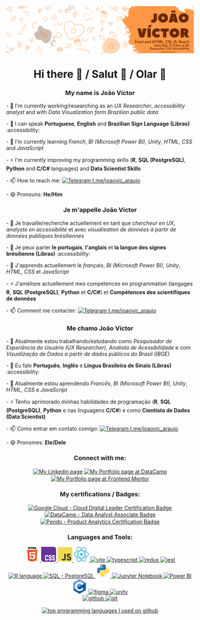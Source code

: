 <img align="center" alt="Joao Victor's banner"  src="./src/img/banner-joao-victor.png" title="João Víctor's banner" />

<h1 align="center">Hi there 👋 / Salut 👋 / Olar 👋</h1>

<h3 align="center">My name is João Víctor</h3>
<p>- 🔭 I'm currently working/researching as an <i>UX Researcher</i>, <i>accessibility analyst</i> and with <i>Data Visualization form Brazilian public data</i> </p>
<p>- 💬 I can speak <b>Portuguese</b>, <b>English</b> and <b>Brazilian Sign Language (Libras)</b> :accessibility: </p>
<p>- 🌱 I’m currently learning <i>French</i>, <i>BI (Microsoft Power BI)</i>, <i>Unity</i>, <i>HTML</i>, <i>CSS</i> and <i>JavaScript</i> </p>
<p>- ⚡ I'm currently improving my programming skills (<b>R</b>, <b>SQL (PostgreSQL)</b>, <b>Python</b> and <b>C/C#</b> languages) and <b>Data Scientist Skills</b> </p>
<p>- 📫 How to reach me: <a href="https://t.me/joaovic_araujo"> <img src="https://web.telegram.org/k/assets/img/favicon-16x16.png?v=jw3mK7G9Ry" alt="Telegram"/> t.me/joaovic_araujo </a> </p>
<p>- 😄 Pronouns: <b>He/Him</b> </p>

<h3 align="center">Je m'appelle João Víctor</h3>
<p>- 🔭 Je travaille/recherche actuellement en tant que <i>chercheur en UX</i>, <i>analyste en accessibilité</i> et avec <i>visualisation de données à partir de données publiques brésiliennes</i> </p>
<p>- 💬 Je peux parler <b>le portugais</b>, <b>l'anglais</b> et <b>la langue des signes brésilienne (Libras)</b> :accessibility: </p>
<p>- 🌱 J'apprends actuellement le <i>français</i>, <i>BI (Microsoft Power BI)</i>, <i>Unity</i>, <i>HTML</i>, <i>CSS</i> et <i>JavaScript</i> </p>
<p>- ⚡ J'améliore actuellement mes compétences en programmation (langages <b>R</b>, <b>SQL (PostgreSQL)</b>, <b>Python</b> et <b>C/C#</b>) et <b>Compétences des scientifiques de données</b> </p>
<p>- 📫 Comment me contacter: <a href="https://t.me/joaovic_araujo"> <img src="https://web.telegram.org/k/assets/img/favicon-16x16.png?v=jw3mK7G9Ry" alt="Telegram"/> t.me/joaovic_araujo </a> </p>

<h3 align="center">Me chamo João Víctor</h3>
<p>- 🔭 Atualmente estou trabalhando/estudando como <i>Pesquisador de Experiência do Usuário (UX Researcher)</i>, <i>Analista de Acessibilidade</i> e com <i>Visualização de Dados a partir de dados públicos do Brasil (IBGE)</i> </p>
<p>- 💬 Eu falo <b>Português</b>, <b>Inglês</b> e <b>Língua Brasileira de Sinais (Libras)</b> :accessibility: </p>
<p>- 🌱 Atualmente estou aprendendo <i>Francês</i>, <i>BI (Microsoft Power BI)</i>, <i>Unity</i>, <i>HTML</i>, <i>CSS</i> e <i>JavaScript</i> </p>
<p>- ⚡ Tenho aprimorado minhas habilidades de programação (<b>R</b>, <b>SQL (PostgreSQL)</b>, <b>Python</b> e nas linguagens <b>C/C#</b>) e como <b>Cientista de Dados (Data Scientist)</b> </p>
<p>- 📫 Como entrar em contato comigo: <a href="https://t.me/joaovic_araujo"> <img src="https://web.telegram.org/k/assets/img/favicon-16x16.png?v=jw3mK7G9Ry" alt="Telegram"/> t.me/joaovic_araujo </a> </p>
<p>- 😄 Pronomes: <b>Ele/Dele</b> </p>

<h3 align="center">Connect with me:</h3>
<p align="center">
  <a href="https://linkedin.com/in/joao-victor-araujo-lima" target="_blank"><img align="center" src="https://raw.githubusercontent.com/rahuldkjain/github-profile-readme-generator/master/src/images/icons/Social/linked-in-alt.svg" alt="My Linkedin page" title="Linkedin" height="30" width="30" /></a>
  <a href="https://www.datacamp.com/portfolio/joaovictor-ne" target="_blank"><img align="center" src="https://avatars.githubusercontent.com/u/6276968?v=4" alt="My Portfolio page at DataCamp" title="Portfolio at DataCamp" height="30" width="30" /></a>
  <a href="https://www.frontendmentor.io/profile/xuaun" target="_blank"><img align="center" src="https://raw.githubusercontent.com/frontendmentorio/four-card-feature-section/refs/heads/master/images/favicon-32x32.png" alt="My Portfolio page at Frontend Mentor" title="Portfolio at Frontend Mentor" height="30" width="30" /></a>
</p>

<h3 align="center">My certifications / Badges:</h3>
<p align="center">
  <a href="https://www.credly.com/badges/cf49b199-627d-430c-9e46-ac62e7fc1b03/linked_in?t=sfi3rv" target="blank"><img align="center" src="https://images.credly.com/size/340x340/images/44994cda-b5b0-44cb-9a6d-d29b57163073/image.png" alt="Google Cloud - Cloud Digital Leader Certification Badge" title="Cloud Digital Leader Certification Badge" height="60" width="60" /></a>
  <a href="https://www.datacamp.com/certificate/DAA0014709030431" target="blank"><img align="center" src="https://media.datacamp.com/legacy/Certification/Badges%202024/outline/DA_Associate_-_badge_with_outline.png" alt="DataCamp - Data Analyst Associate Badge" title="Data Analyst Associate Badge" height="100" width="90" /></a>
  <a href="https://www.credly.com/badges/74c74344-d92e-4849-9d39-65cd5eea1ad6" target="blank"><img align="center" src="https://images.credly.com/size/340x340/images/83691e1f-fddf-45ce-b6a2-a28529838223/image.png" alt="Pendo - Product Analytics Certification Badge" title="Product Analytics Certification Badge" height="60" width="60" /></a>
</p>

<h3 align="center">Languages and Tools:</h3>
<p align="center"> 
  <a href="https://www.w3.org/html/" target="_blank" rel="noreferrer"> <img src="https://raw.githubusercontent.com/devicons/devicon/master/icons/html5/html5-original-wordmark.svg" alt="html5" title="HTML5" width="40" height="40"/> </a>
  <a href="https://www.w3schools.com/css/" target="_blank" rel="noreferrer"> <img src="https://raw.githubusercontent.com/CSS-Next/logo.css/48f24dccd4e169118d17bab998c3d276e95167df/css.svg" alt="css3" title="CSS3" width="40" height="40"/> </a>
  <a href="https://developer.mozilla.org/en-US/docs/Web/JavaScript" target="_blank" rel="noreferrer"> <img src="https://raw.githubusercontent.com/devicons/devicon/master/icons/javascript/javascript-original.svg" alt="javascript" title="JavaScript" width="40" height="40"/> </a>
  <a href="https://react.dev/" target="_blank" rel="noreferrer"> <img src="./src/img/logo_dark.svg" alt="react" title="React" width="40" height="40"/> </a>
  <a href="https://vite.dev/" target="_blank" rel="noreferrer"> <img src="https://vite.dev/logo.svg" alt="vite" title="Vite" width="40" height="40"/> </a>
  <a href="https://www.typescriptlang.org/" target="_blank" rel="noreferrer"> <img src="https://cdn.jsdelivr.net/gh/devicons/devicon@latest/icons/typescript/typescript-original.svg" alt="typescript" title="TypeScript" width="40" height="40"/> </a>
  <a href="https://redux.js.org/" target="_blank" rel="noreferrer"> <img src="https://redux.js.org/img/redux.svg" alt="redux" title="Redux" width="40" height="40"/> </a>
  <a href="https://jestjs.io/" target="_blank" rel="noreferrer"> <img src="https://icon.icepanel.io/Technology/svg/Jest.svg" alt="jest" title="Jest" width="40" height="40"/> </a>
  <br />
  <a href="https://www.r-project.org/"> <img src="https://www.r-project.org/logo/Rlogo.png" alt="R language" title="R language" width="40" height="40"/> </a>
  <a href="https://www.postgresql.org/"> <img src="https://www.postgresql.org/media/img/about/press/elephant.png" alt="SQL - PostgreSQL" title="SQL - PostgreSQL" width="40" height="40"/> </a>
  <a href="https://www.python.org" target="_blank" rel="noreferrer"> <img src="https://raw.githubusercontent.com/devicons/devicon/master/icons/python/python-original.svg" alt="python" title="Python" width="40" height="40"/> </a>
  <a href="https://jupyter.org/" target="_blank" rel="noreferrer"> <img src="https://jupyter.org/assets/homepage/main-logo.svg" alt="Jupyter Notebook" title="Jupyter Notebook" width="40" height="40"/> </a> 
  <a href="https://www.microsoft.com/pt-br/power-platform/products/power-bi" target="_blank" rel="noreferrer"> <img src="https://raw.githubusercontent.com/microsoft/PowerBI-Icons/24f1db8bdfab951c25db591772140d2f4ec5bc1e/SVG/Power-BI.svg" alt="Power BI" title="Power BI" width="40" height="40"/> </a> 
  <br />
  <a href="https://www.cprogramming.com/" target="_blank" rel="noreferrer"> <img src="https://raw.githubusercontent.com/devicons/devicon/master/icons/c/c-original.svg" alt="c" title="C language" width="40" height="40"/> </a>   
  <a href="https://www.figma.com/" target="_blank" rel="noreferrer"> <img src="https://www.vectorlogo.zone/logos/figma/figma-icon.svg" alt="figma" title="Figma" width="40" height="40"/> </a>
  <a href="https://unity.com/" target="_blank" rel="noreferrer"> <img src="https://www.vectorlogo.zone/logos/unity3d/unity3d-icon.svg" alt="unity" title="Unity" width="40" height="40"/> </a>
  <br />
  <a href="https://github.com/" target="_blank" rel="noreferrer"> <img src="https://github.githubassets.com/assets/GitHub-Mark-ea2971cee799.png" alt="github" title="GitHub" width="40" height="40"/> </a>   
  <a href="https://git-scm.com/" target="_blank" rel="noreferrer"> <img src="https://cdn.jsdelivr.net/gh/devicons/devicon@latest/icons/git/git-original.svg" alt="git" title="Git" width="40" height="40"/> </a>
</p>

<p align="center">
  <a href="https://github.com/xuaun">
   <img align="center" height="180em" src="https://github-readme-stats.vercel.app/api/top-langs?username=xuaun&show_icons=true&locale=en&layout=compact&theme=codeSTACKr" alt="top programming languages ​​I used on github" title="Top Programming Languages"/>
  <!-- </br><img height="180em" src="https://github-readme-stats.vercel.app/api?username=xuaun&show_icons=true&theme=codeSTACKr&include_all_commits=true&count_private=false" alt="Some of João's statuses on GitHub" title="Statuses on GitHub"/></a> -->
</p>

<!--
**xuaun/xuaun** is a ✨ _special_ ✨ repository because its `README.md` (this file) appears on your GitHub profile.
-->
